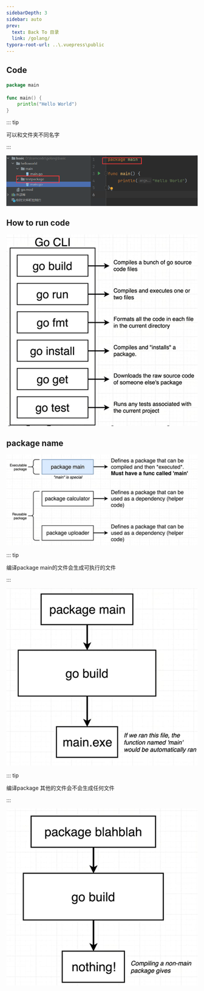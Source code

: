 ```yaml
---
sidebarDepth: 3
sidebar: auto
prev:
  text: Back To 目录
  link: /golang/
typora-root-url: ..\.vuepress\public
---
```


## Code

```go
package main

func main() {
	println("Hello World")
}
```

::: tip

可以和文件夹不同名字

:::

![image-20220615023031706](/images/golang/image-20220615022542611.png)

## How to run code

![202112071836227](/images/golang/202112071836227.jpg)

## package name

![202112071941461](/images/golang/202112071941461.jpg)

::: tip

编译package main的文件会生成可执行的文件

:::

![202112071944528](/images/golang/202112071944528.jpg)

::: tip

编译package 其他的文件会不会生成任何文件

:::

![202112071946034](/images/golang/202112071946034.jpg)